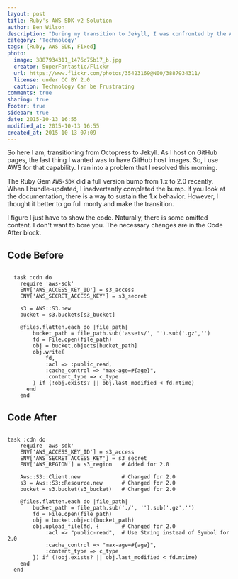 ```yaml
---
layout: post
title: Ruby's AWS SDK v2 Solution
author: Ben Wilson
description: "During my transition to Jekyll, I was confronted by the AWS-SDK v2 gem update. I share my solution here."
category: 'Technology'
tags: [Ruby, AWS SDK, Fixed]
photo:
  image: 3887934311_1476c75b17_b.jpg
  creator: SuperFantastic/Flickr
  url: https://www.flickr.com/photos/35423169@N00/3887934311/
  license: under CC BY 2.0
  caption: Technology Can be Frustrating
comments: true
sharing: true
footer: true
sidebar: true
date: 2015-10-13 16:55
modified_at: 2015-10-13 16:55
created_at: 2015-10-13 07:09
---
```


So here I am, transitioning from Octopress to Jekyll. As I host on GitHub pages, the last thing I wanted was to have GitHub host images. So, I use AWS for that capability. I ran into a problem that I resolved this morning.

<!-- more -->

The Ruby Gem `AWS-SDK` did a full version bump from 1.x to 2.0 recently. When I bundle-updated, I inadvertantly completed the bump. If you look at the documentation, there is a way to sustain the 1.x behavior. However, I thought it better to go full monty and make the transition.

I figure I just have to show the code. Naturally, there is some omitted content. I don't want to bore you. The necessary changes are in the Code After block.

## Code Before

<pre><code class="ruby hljs">
  task :cdn do
    require 'aws-sdk'
    ENV['AWS_ACCESS_KEY_ID'] = s3_access
    ENV['AWS_SECRET_ACCESS_KEY'] = s3_secret

    s3 = AWS::S3.new
    bucket = s3.buckets[s3_bucket]

    @files.flatten.each do |file_path|
        bucket_path = file_path.sub('assets/', '').sub('.gz','')
        fd = File.open(file_path)
        obj = bucket.objects[bucket_path]
        obj.write(
            fd, 
            :acl => :public_read, 
            :cache_control => "max-age=#{age}",
            :content_type => c_type
        ) if (!obj.exists? || obj.last_modified < fd.mtime)
      end
    end
</code></pre>

## Code After

<pre><code class="ruby hljs">
task :cdn do
    require 'aws-sdk'
    ENV['AWS_ACCESS_KEY_ID'] = s3_access
    ENV['AWS_SECRET_ACCESS_KEY'] = s3_secret
    ENV['AWS_REGION'] = s3_region   # Added for 2.0
    
    Aws::S3::Client.new             # Changed for 2.0
    s3 = Aws::S3::Resource.new      # Changed for 2.0
    bucket = s3.bucket(s3_bucket)   # Changed for 2.0

    @files.flatten.each do |file_path|
        bucket_path = file_path.sub('./', '').sub('.gz','')
        fd = File.open(file_path)
        obj = bucket.object(bucket_path)
        obj.upload_file(fd, {       # Changed for 2.0
            :acl => "public-read",  # Use String instead of Symbol for 2.0
            :cache_control => "max-age=#{age}",
            :content_type => c_type
        }) if (!obj.exists? || obj.last_modified < fd.mtime)
    end
  end
</code></pre>

